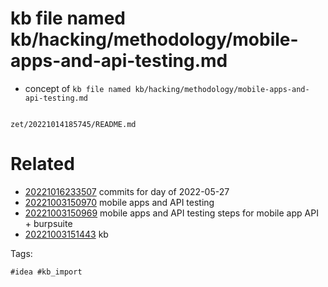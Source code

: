 # kb file named kb/hacking/methodology/mobile-apps-and-api-testing.md

- concept of `kb file named kb/hacking/methodology/mobile-apps-and-api-testing.md`

```
```

` zet/20221014185745/README.md `

# Related

- [20221016233507](/zet/20221016233507/README.md) commits for day of 2022-05-27
- [20221003150970](/zet/20221003150970/README.md) mobile apps and API testing
- [20221003150969](/zet/20221003150969/README.md) mobile apps and API testing steps for mobile app API + burpsuite
- [20221003151443](/zet/20221003151443/README.md) kb

Tags:

    #idea #kb_import
